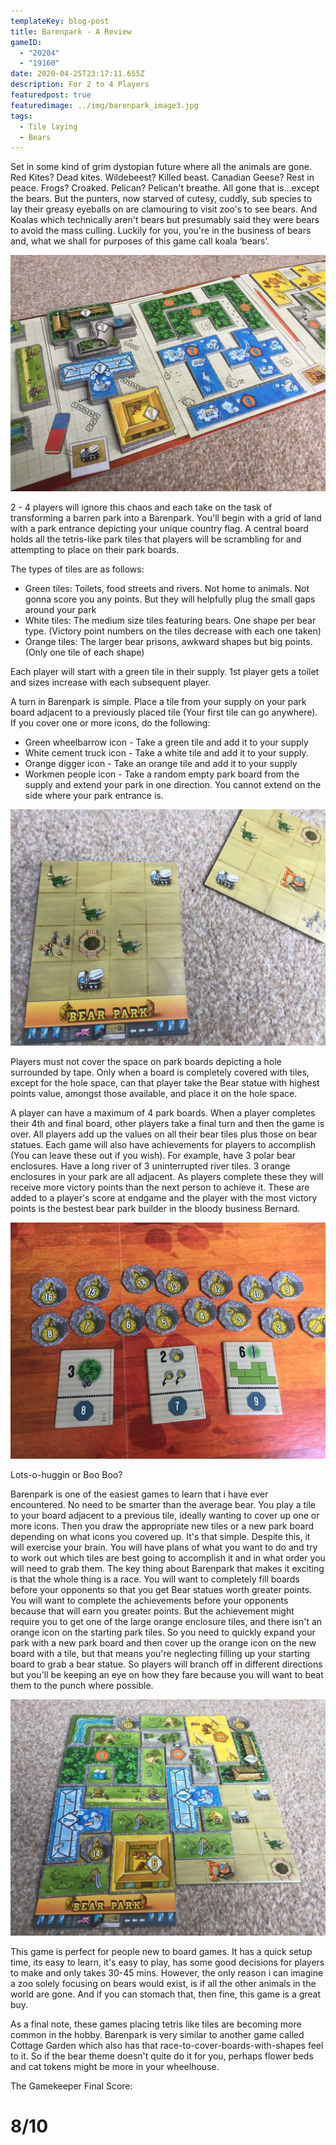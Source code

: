 ```yaml
---
templateKey: blog-post
title: Barenpark - A Review
gameID:
  - "20204"
  - "19160"
date: 2020-04-25T23:17:11.655Z
description: For 2 to 4 Players
featuredpost: true
featuredimage: ../img/barenpark_image3.jpg
tags:
  - Tile laying
  - Bears
---
```

Set in some kind of grim dystopian future where all the animals are gone. Red Kites? Dead kites. Wildebeest? Killed beast. Canadian Geese? Rest in peace. Frogs? Croaked. Pelican? Pelican't breathe. All gone that is...except the bears. But the punters, now starved of cutesy, cuddly, sub species to lay their greasy eyeballs on are clamouring to visit zoo's to see bears. And Koalas which technically aren't bears but presumably said they were bears to avoid the mass culling. Luckily for you, you're in the business of bears and, what we shall for purposes of this game call koala ‘bears’.

![](../img/barenpark_image1.jpg)

2 - 4 players will ignore this chaos and each take on the task of transforming a barren park into a Barenpark. You'll begin with a grid of land with a park entrance depicting your unique country flag. A central board holds all the tetris-like park tiles that players will be scrambling for and attempting to place on their park boards.

The types of tiles are as follows:

* Green tiles: Toilets, food streets and rivers. Not home to animals. Not gonna score you any points. But they will helpfully plug the small gaps around your park
* White tiles: The medium size tiles featuring bears. One shape per bear type. (Victory point numbers on the tiles decrease with each one taken)
* Orange tiles: The larger bear prisons, awkward shapes but big points. (Only one tile of each shape)

Each player will start with a green tile in their supply. 1st player gets a toilet and sizes increase with each subsequent player.

A turn in Barenpark is simple. Place a tile from your supply on your park board adjacent to a previously placed tile (Your first tile can go anywhere). If you cover one or more icons, do the following:

* Green wheelbarrow icon - Take a green tile and add it to your supply
* White cement truck icon - Take a white tile and add it to your supply.
* Orange digger icon - Take an orange tile and add it to your supply
* Workmen people icon - Take a random empty park board from the supply and extend your park in one direction. You cannot extend on the side where your park entrance is.

![](../img/barenpark_image2.jpg)

Players must not cover the space on park boards depicting a hole surrounded by tape. Only when a board is completely covered with tiles, except for the hole space, can that player take the Bear statue with highest points value, amongst those available, and place it on the hole space.

A player can have a maximum of 4 park boards. When a player completes their 4th and final board, other players take a final turn and then the game is over. All players add up the values on all their bear tiles plus those on bear statues. Each game will also have achievements for players to accomplish (You can leave these out if you wish). For example, have 3 polar bear enclosures. Have a long river of 3 uninterrupted river tiles. 3 orange enclosures in your park are all adjacent. As players complete these they will receive more victory points than the next person to achieve it. These are added to a player's score at endgame and the player with the most victory points is the bestest bear park builder in the bloody business Bernard.

![Bear Statues depicting points and example scoring tiles](../img/barenpark_image5.jpg)

Lots-o-huggin or Boo Boo?

Barenpark is one of the easiest games to learn that i have ever encountered. No need to be smarter than the average bear. You play a tile to your board adjacent to a previous tile, ideally wanting to cover up one or more icons. Then you draw the appropriate new tiles or a new park board depending on what icons you covered up. It's that simple. Despite this, it will exercise your brain. You will have plans of what you want to do and try to work out which tiles are best going to accomplish it and in what order you will need to grab them. The key thing about Barenpark that makes it exciting is that the whole thing is a race. You will want to completely fill boards before your opponents so that you get Bear statues worth greater points. You will want to complete the achievements before your opponents because that will earn you greater points. But the achievement might require you to get one of the large orange enclosure tiles, and there isn't an orange icon on the starting park tiles. So you need to quickly expand your park with a new park board and then cover up the orange icon on the new board with a tile, but that means you're neglecting filling up your starting board to grab a bear statue. So players will branch off in different directions but you'll be keeping an eye on how they fare because you will want to beat them to the punch where possible.

![](../img/barenpark_image4.jpg)

This game is perfect for people new to board games. It has a quick setup time, its easy to learn, it's easy to play, has some good decisions for players to make and only takes 30-45 mins. However, the only reason i can imagine a zoo solely focusing on bears would exist, is if all the other animals in the world are gone. And if you can stomach that, then fine, this game is a great buy.

As a final note, these games placing tetris like tiles are becoming more common in the hobby. Barenpark is very similar to another game called Cottage Garden which also has that race-to-cover-boards-with-shapes feel to it. So if the bear theme doesn't quite do it for you, perhaps flower beds and cat tokens might be more in your wheelhouse.

The Gamekeeper Final Score:

# 8/10